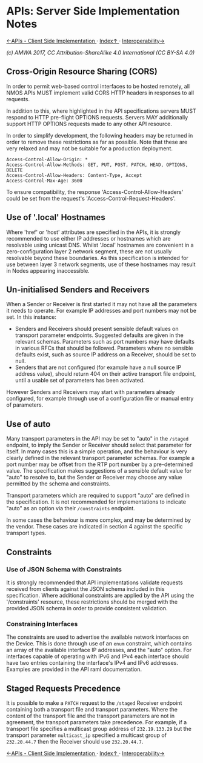 # APIs: Server Side Implementation Notes

[←APIs - Client Side Implementation ](2.1._APIs_-_Client_Side_Implementation.md) · [ Index↑ ](..) · [Interoperability→](3.0._Interoperability.md)

_(c) AMWA 2017, CC Attribution-ShareAlike 4.0 International (CC BY-SA 4.0)_

## Cross-Origin Resource Sharing (CORS)

In order to permit web-based control interfaces to be hosted remotely, all NMOS APIs MUST implement valid CORS HTTP headers in responses to all requests.

In addition to this, where highlighted in the API specifications servers MUST respond to HTTP pre-flight OPTIONS requests. Servers MAY additionally support HTTP OPTIONS requests made to any other API resource.

In order to simplify development, the following headers may be returned in order to remove these restrictions as far as possible. Note that these are very relaxed and may not be suitable for a production deployment.

```
Access-Control-Allow-Origin: *
Access-Control-Allow-Methods: GET, PUT, POST, PATCH, HEAD, OPTIONS, DELETE
Access-Control-Allow-Headers: Content-Type, Accept
Access-Control-Max-Age: 3600
```

To ensure compatibility, the response 'Access-Control-Allow-Headers' could be set from the request's 'Access-Control-Request-Headers'.

## Use of '.local' Hostnames

Where 'href' or 'host' attributes are specified in the APIs, it is strongly recommended to use either IP addresses or hostnames which are resolvable using unicast DNS. Whilst '.local' hostnames are convenient in a zero-configuration layer 2 network segment, these are not usually resolvable beyond these boundaries. As this specification is intended for use between layer 3 network segments, use of these hostnames may result in Nodes appearing inaccessible.

## Un-initialised Senders and Receivers

When a Sender or Receiver is first started it may not have all the parameters it needs to operate. For example IP addresses and port numbers may not be set. In this instance:

*   Senders and Receivers should present sensible default values on transport parameter endpoints. Suggested defaults are given in the relevant schemas. Parameters such as port numbers may have defaults in various RFCs that should be followed. Parameters where no sensible defaults exist, such as source IP address on a Receiver, should be set to null.
*   Senders that are not configured (for example have a null source IP address value), should return 404 on their active transport file endpoint, until a usable set of parameters has been activated.

However Senders and Receivers may start with parameters already configured, for example through use of a configuration file or manual entry of parameters.

## Use of auto
Many transport parameters in the API may be set to "auto" in the `/staged` endpoint, to imply the Sender or Receiver should select that parameter for itself. In many cases this is a simple operation, and the behaviour is very clearly defined in the relevant transport parameter schemas. For example a port number may be offset from the RTP port number by a pre-determined value. The specification makes suggestions of a sensible default value for "auto" to resolve to, but the Sender or Receiver may choose any value permitted by the schema and constraints.

Transport parameters which are required to support "auto" are defined in the specification. It is not recommended for implementations to indicate "auto" as an option via their `/constraints` endpoint.

In some cases the behaviour is more complex, and may be determined by the vendor. These cases are indicated in section 4 against the specific transport types.

## Constraints

### Use of JSON Schema with Constraints

It is strongly recommended that API implementations validate requests received from clients against the JSON schema included in this specification. Where additional constraints are applied by the API using the '/constraints' resource, these restrictions should be merged with the provided JSON schema in order to provide consistent validation.

### Constraining Interfaces

The constraints are used to advertise the available network interfaces on the Device. This is done through use of an `enum` constraint, which contains an array of the available interface IP addresses, and the "auto" option. For interfaces capable of operating with IPv6 and IPv4 each interface should have two entries containing the interface's IPv4 and IPv6 addresses. Examples are provided in the API raml documentation.

## Staged Requests Precedence

It is possible to make a `PATCH` request to the `/staged` Receiver endpoint containing both a transport file and transport parameters. Where the content of the transport file and the transport parameters are not in agreement, the transport parameters take precedence. For example, if a transport file specifies a multicast group address of `232.19.133.29` but the transport parameter `multicast_ip` specified a multicast group of `232.20.44.7` then the Receiver should use `232.20.44.7`.

[←APIs - Client Side Implementation ](2.1._APIs_-_Client_Side_Implementation.md) · [ Index↑ ](..) · [Interoperability→](3.0._Interoperability.md)
